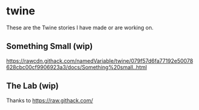 # twine

These are the Twine stories I have made or are working on.

## Something Small (wip)
https://rawcdn.githack.com/namedVariable/twine/079f57d6fa77192e50078628cbc00cf9906923a3/docs/Something%20small..html

## The Lab (wip)



Thanks to https://raw.githack.com/

